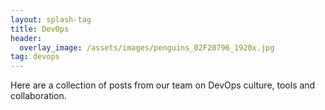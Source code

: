 ```yaml
---
layout: splash-tag
title: DevOps
header:
  overlay_image: /assets/images/penguins_02F20796_1920x.jpg
tag: devops
---
```


Here are a collection of posts from our team on DevOps culture, tools and collaboration. 